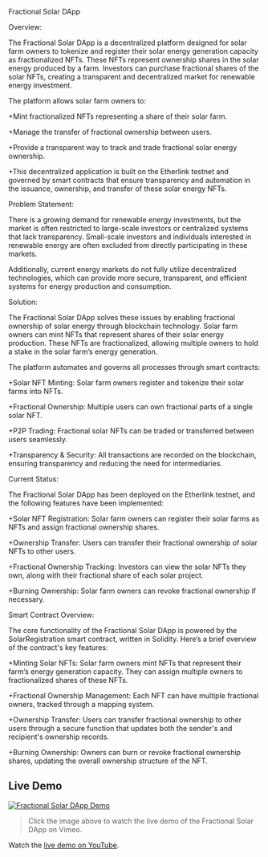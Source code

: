 
Fractional Solar DApp

Overview:

The Fractional Solar DApp is a decentralized platform designed for solar farm owners to tokenize and register their solar energy generation capacity as fractionalized NFTs. These NFTs represent ownership shares in the solar energy produced by a farm. Investors can purchase fractional shares of the solar NFTs, creating a transparent and decentralized market for renewable energy investment.

The platform allows solar farm owners to:

+Mint fractionalized NFTs representing a share of their solar farm.

+Manage the transfer of fractional ownership between users.

+Provide a transparent way to track and trade fractional solar energy ownership.

+This decentralized application is built on the Etherlink testnet and governed by smart contracts that ensure transparency and automation in the issuance, ownership, and transfer of these solar energy NFTs.

Problem Statement:

There is a growing demand for renewable energy investments, but the market is often restricted to large-scale investors or centralized systems that lack transparency. Small-scale investors and individuals interested in renewable energy are often excluded from directly participating in these markets.

Additionally, current energy markets do not fully utilize decentralized technologies, which can provide more secure, transparent, and efficient systems for energy production and consumption.

Solution:

The Fractional Solar DApp solves these issues by enabling fractional ownership of solar energy through blockchain technology. Solar farm owners can mint NFTs that represent shares of their solar energy production. These NFTs are fractionalized, allowing multiple owners to hold a stake in the solar farm’s energy generation.

The platform automates and governs all processes through smart contracts:

+Solar NFT Minting: Solar farm owners register and tokenize their solar farms into NFTs.

+Fractional Ownership: Multiple users can own fractional parts of a single solar NFT.

+P2P Trading: Fractional solar NFTs can be traded or transferred between users seamlessly.

+Transparency & Security: All transactions are recorded on the blockchain, ensuring transparency and reducing the need for intermediaries.

Current Status:

The Fractional Solar DApp has been deployed on the Etherlink  testnet, and the following features have been implemented:

+Solar NFT Registration: Solar farm owners can register their solar farms as NFTs and assign fractional ownership shares.

+Ownership Transfer: Users can transfer their fractional ownership of solar NFTs to other users.

+Fractional Ownership Tracking: Investors can view the solar NFTs they own, along with their fractional share of each solar project.

+Burning Ownership: Solar farm owners can revoke fractional ownership if necessary.

Smart Contract Overview:

The core functionality of the Fractional Solar DApp is powered by the SolarRegistration smart contract, written in Solidity. Here’s a brief overview of the contract's key features:

+Minting Solar NFTs: Solar farm owners mint NFTs that represent their farm’s energy generation capacity. They can assign multiple owners to fractionalized shares of these NFTs.

+Fractional Ownership Management: Each NFT can have multiple fractional owners, tracked through a mapping system.

+Ownership Transfer: Users can transfer fractional ownership to other users through a secure function that updates both the sender's and recipient's ownership records.

+Burning Ownership: Owners can burn or revoke fractional ownership shares, updating the overall ownership structure of the NFT.

## Live Demo

[![Fractional Solar DApp Demo](https://i.vimeocdn.com/video/1021342143_640.jpg)](https://vimeo.com/1021342143#t=0 "Fractional Solar DApp Demo")

> Click the image above to watch the live demo of the Fractional Solar DApp on Vimeo.

Watch the [live demo on YouTube](https://youtu.be/qRMcwQ4q_Es).


